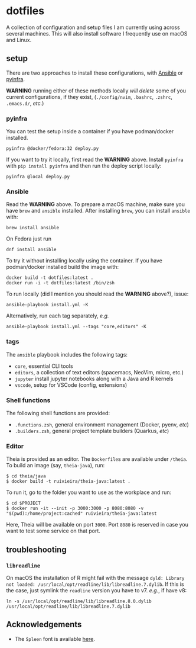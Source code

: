 # dotfiles

A collection of configuration and setup files I am currently using across several machines. This will also install software I frequently use on macOS and Linux.

## setup

There are two approaches to install these configurations, with [Ansible](https://www.ansible.com/) or [pyinfra](https://pyinfra.com/).

**WARNING** running either of these methods locally _will delete_ some of you current configurations,
if they exist, (`./config/nvim`, `.bashrc`, `.zshrc`, `.emacs.d/`, _etc._)

### pyinfra

You can test the setup inside a container if you have podman/docker installed.

```shell
pyinfra @docker/fedora:32 deploy.py
```

If you want to try it locally, first read the **WARNING** above.
Install `pyinfra` with `pip install pyinfra` and then run the deploy script locally:

```shell
pyinfra @local deploy.py
```

### Ansible

Read the **WARNING** above.
To prepare a macOS machine, make sure you have `brew` and `ansible` installed.
After installing `brew`, you can install `ansible` with:

```shell
brew install ansible
```

On Fedora just run

```shell
dnf install ansible
```

To try it without installing locally using the container.
If you have podman/docker installed build the image with:

```shell
docker build -t dotfiles:latest .
docker run -i -t dotfiles:latest /bin/zsh
```

To run locally (did I mention you should read the **WARNING** above?), issue:

```shell
ansible-playbook install.yml -K
```

Alternatively, run each tag separately, _e.g._

```shell
ansible-playbook install.yml --tags "core,editors" -K
```

### tags

The `ansible` playbook includes the following tags:

- `core`, essential CLI tools
- `editors`, a collection of text editors (spacemacs, NeoVim, micro, etc.)
- `jupyter` install jupyter notebooks along with a Java and R kernels
- `vscode`, setup for VSCode (config, extensions)

### Shell functions

The following shell functions are provided:

- `.functions.zsh`, general environment management (Docker, pyenv, _etc_)
- `.builders.zsh`, general project template builders (Quarkus, _etc_)

### Editor

Theia is provided as an editor. The `Dockerfile`s are available under `/theia`.
To build an image (say, `theia-java`), run:

```shell
$ cd theia/java
$ docker build -t ruivieira/theia-java:latest .
```

To run it, go to the folder you want to use as the workplace and run:

```shell
$ cd $PROJECT
$ docker run -it --init -p 3000:3000 -p 8080:8080 -v "$(pwd):/home/project:cached" ruivieira/theia-java:latest
```

Here, Theia will be available on port `3000`. Port `8080` is reserved in case you want to test some service on that port.

## troubleshooting

### `libreadline`

On macOS the installation of R might fail with the message `dyld: Library not loaded: /usr/local/opt/readline/lib/libreadline.7.dylib`. If this is the case, just symlink the `readline` version you have to v7. _e.g._, if have v8:

```shell
ln -s /usr/local/opt/readline/lib/libreadline.8.0.dylib /usr/local/opt/readline/lib/libreadline.7.dylib
```

## Acknowledgements

- The `Spleen` font is available [here](https://github.com/fcambus/spleen).
